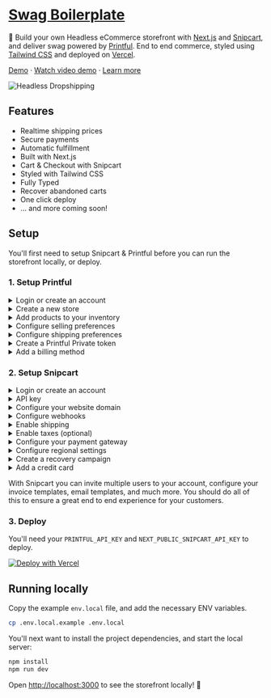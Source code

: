 # [Swag Boilerplate](https://headlessdropshipping.com)

🧦 Build your own Headless eCommerce storefront with [Next.js](https://nextjs.org/) and [Snipcart](https://snipcart.com/), and deliver swag powered by [Printful](https://printful.com/). End to end commerce, styled using [Tailwind CSS](https://tailwindcss.com/) and deployed on [Vercel](https://vercel.com/).

[Demo](https://demo.headlessdropshipping.com) &middot; [Watch video demo](https://www.youtube.com/watch?v=epcysiCJ3l4) &middot; [Learn more](https://headlessdropshipping.com)

![Headless Dropshipping](https://user-images.githubusercontent.com/950181/116987157-9f3cdc00-acc6-11eb-97ff-b8134edd4b65.png)

## Features

- Realtime shipping prices
- Secure payments
- Automatic fulfillment
- Built with Next.js
- Cart & Checkout with Snipcart
- Styled with Tailwind CSS
- Fully Typed
- Recover abandoned carts
- One click deploy
- ... and more coming soon!

## Setup

You'll first need to setup Snipcart & Printful before you can run the storefront locally, or deploy.

### 1. Setup Printful

<details>
  <summary>Login or create an account</summary>

You can [login](https://www.printful.com/auth/login), or [sign up](https://www.printful.com/auth/register) with Facebook, Google, Apple, and your email.

</details>

<details>
  <summary>Create a new store</summary>
  
  You'll want to select **Manual order platform / API** from the available methods when [creating a new store](https://www.printful.com/dashboard/store).
</details>

<details>
  <summary>Add products to your inventory</summary>
  
  Let's add a product to your store.

1. Select from over 200 hundred products which you would like to sell.
2. Configure the product design by adding your logo, selecting available colors, and sizes.
3. Next, proceed to mockups to select the image that will be shown in the storefront. You can select from people wearing your product, to flat wrinkled mockups. **Make sure to select `PNG` as your "mockup format" when creating your product.**
4. Next, proceed to details where you can name your product. This name will be shown in the storefront.
5. Next, proceed to pricing, and set some prices. Here you'll see the price it costs you, and the retail prices you'll charge your customers. You can quickly increase/decrease the profit margin here too.
6. **Save product**

That's it! 🎉 Repeat this step for all products you want to sell.

ℹ️ Don't forget, shipping and taxes are extra!

ℹ️ You can optionally create a [**Product Template**](https://www.printful.com/dashboard/product-templates) for items you may want to add to additional stores later.

</details>

<details>
  <summary>Configure selling preferences</summary>
  
  Inside **Settings** > **Stores**, you'll want to configure your default selling preferences. You can specify your selling region. You can opt to sell worldwide, and choose products from a wide variety of products, or you can set a specific region, such as the UK.

Depending on where you sell, you'll be liable to pay (or collect + pay) VAT. If you are VAT registered, provide Printful your VAT ID so orders can reflect a zero VAT amount where applicable.

📺 [Learn more about VAT and Printful](https://www.youtube.com/watch?v=LiqGcE267UA)

ℹ️ If you need to collect VAT from customers, make sure to enable the Tax API with Snipcart.

</details>

<details>
  <summary>Configure shipping preferences</summary>
  
  Inside **Settings** > **Stores** > **Shipping**, you'll want to configure the USA & Europe settings.

The defaults should work for most, but you might want to make some adjustments for domestic and international shipping.

</details>

<details>
  <summary>Create a Printful Private token</summary>
  
Inside **Settings** > **Stores** > **API**, click visit [Printful Developers](https://developers.printful.com/login).

From here you will want to create a new **Private token**, select the store you want to give this token access to, select the permissions (all), set an expiry and copy the value for use later as `PRINTFUL_API_KEY`.

</details>

<details>
  <summary>Add a billing method</summary>
  
You'll want to add a [billing method](https://www.printful.com/dashboard/billing/billing-methods) to Printful so you can fulfill orders.

When a customer makes an order, Printful will charge YOU to process the order. 

</details>

### 2. Setup Snipcart

<details>
  <summary>Login or create an account</summary>

You'll need to [register](https://app.snipcart.com/register), or [login](https://app.snipcart.com) to Snipcart.

</details>

<details>
  <summary>API key</summary>

Head over to [Account > API Keys](https://app.snipcart.com/dashboard/account/credentials) to get your `Public API Key`. You'll want to switch to **LIVE** mode.

Make a copy of your `Public API Key` for use later. You'll need it when deploying, or running locally.

</details>

<details>
  <summary>Configure your website domain</summary>

It's important you configure your **Default Website Domain** so Snipcart can successfully validate product prices.

You may also want to add other domains, and subdomains if you're working locally with this.

The domain you provide here will be your live URL, such as `headlessdropshipping.com`.

You should also configure a Redirect URL. I have this set to the root domain of my store.

</details>

<details>
  <summary>Configure webhooks</summary>

You'll want to configure the endpoint for webhooks. This webhook will be triggered throughout various stages of the pre, and post purchase stages.

For example, when a customer places a successful order, this webhook will be triggered, and it will call a function to add the order to Printful.

**The webhook URL you provide here will be your domain appended by `/api/snipcart/webhook`.**

</details>

<details>
  <summary>Enable shipping</summary>

Unless you want to cover the cost of all shipping, you should enable Shipping. Below the heading **Custom Shipping**, select **Webhooks**, and **Configure** it.

\*\*The endpoint URL you provide here will be your domain appended by `/api/snipcart/shipping`.

</details>

<details>
  <summary>Enable taxes (optional)</summary>

Similar to shipping, you can enable custom taxes via a webhook. **You should only enable this if you are VAT registered**. Make sure to inform Printful of your VAT ID.

You will want to turn on webhooks, and click **Configure**.

\*\*The endpoint URL you provide here will be your domain appended by `/api/snipcart/tax`.

The taxes you must collect are then calculated by Printful.

</details>

<details>
  <summary>Configure your payment gateway</summary>

You should enable **SCA** (Strong Customer Authentication) for purchases.

To connect a payment gateway, click on **Connect** next to the gateway, such as Stripe.

</details>

<details>
  <summary>Configure regional settings</summary>

You'll want to configure your [regional settings](https://app.snipcart.com/dashboard/settings/regional) for Snipcart. I would match the currency you buy with Printful with what you show on the store here. Printful will return a currency with your variants, this is what is added to the cart. It's important Snipcart knows about this currency, and how to format it in the cart/checkout.

</details>

<details>
  <summary>Create a recovery campaign</summary>

You should [create a new recovery campaign](https://app.snipcart.com/dashboard/campaigns/create) for abandoned carts. You can specify when this should be invoked (on orders above a certain amount), and what email is sent.

You can include a custom discount to the campaign so you can try to recover lost sales.

</details>

<details>
  <summary>Add a credit card</summary>

See [Snipcart pricing](https://snipcart.com/pricing) and add a credit card to your account. Snipcart has a monthly fee if you are below a certain sales amount.

</details>

With Snipcart you can invite multiple users to your account, configure your invoice templates, email templates, and much more. You should do all of this to ensure a great end to end experience for your customers.

### 3. Deploy

You'll need your `PRINTFUL_API_KEY` and `NEXT_PUBLIC_SNIPCART_API_KEY` to deploy.

<a href="https://vercel.com/new/git/external?repository-url=https%3A%2F%2Fgithub.com%2Fnotrab%2Fheadless-dropshipping-starter&env=PRINTFUL_API_KEY,NEXT_PUBLIC_SNIPCART_API_KEY" target="_blank" rel="noopener noreferrer"><img src="https://vercel.com/button" alt="Deploy with Vercel" /></a>

## Running locally

Copy the example `env.local` file, and add the necessary ENV variables.

```bash
cp .env.local.example .env.local
```

You'll next want to install the project dependencies, and start the local server:

```bash
npm install
npm run dev
```

Open [http://localhost:3000](http://localhost:3000) to see the storefront locally! 🚀
